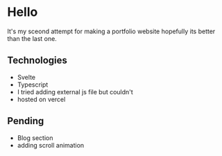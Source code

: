 # Hello

It's my sceond attempt for making a portfolio website hopefully its better than the last one.


## Technologies
 * Svelte
 * Typescript
 * I tried adding external js file but couldn't
 * hosted on vercel
 
 ## Pending
 * Blog section
 * adding scroll animation

